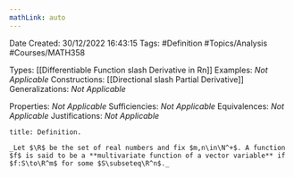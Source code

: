 ```yaml
---
mathLink: auto
---
```


<div class="topSpace"></div>

Date Created: 30/12/2022 16:43:15
Tags: #Definition #Topics/Analysis #Courses/MATH358

Types: [[Differentiable Function slash Derivative in Rn]]
Examples: _Not Applicable_
Constructions: [[Directional slash Partial Derivative]]
Generalizations: _Not Applicable_

Properties: _Not Applicable_
Sufficiencies: _Not Applicable_
Equivalences: _Not Applicable_
Justifications: _Not Applicable_

``` ad-Definition
title: Definition.

_Let $\R$ be the set of real numbers and fix $m,n\in\N^+$. A function $f$ is said to be a **multivariate function of a vector variable** if $f:S\to\R^m$ for some $S\subseteq\R^n$._

```
